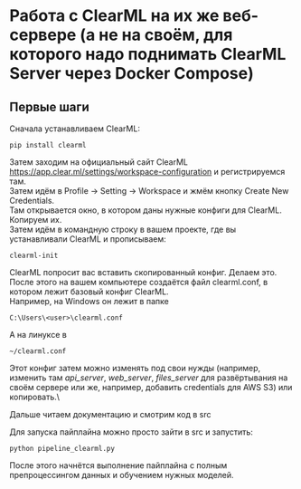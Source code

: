 # Работа с ClearML на их же веб-сервере (а не на своём, для которого надо поднимать ClearML Server через Docker Compose)
## Первые шаги
Сначала устанавливаем ClearML:
```
pip install clearml
```
Затем заходим на официальный сайт ClearML https://app.clear.ml/settings/workspace-configuration и регистрируемся там.\
Затем идём в Profile -> Setting -> Workspace и жмём кнопку Create New Credentials.\
Там открывается окно, в котором даны нужные конфиги для ClearML. Копируем их.\
Затем идём в командную строку в вашем проекте, где вы устанавливали ClearML и прописываем:
```
clearml-init
```
ClearML попросит вас вставить скопированный конфиг. Делаем это.\
После этого на вашем компьютере создаётся файл clearml.conf, в котором лежит базовый конфиг ClearML.\
Например, на Windows он лежит в папке 
```
C:\Users\<user>\clearml.conf
```
А на линуксе в
```
~/clearml.conf
```
Этот конфиг затем можно изменять под свои нужды (например, изменить там *api_server*, *web_server*, *files_server* для развёртывания на своём сервере или же, например, добавить credentials для AWS S3) или копировать.\

Дальше читаем документацию и смотрим код в src

Для запуска пайплайна можно просто зайти в src и запустить:
```
python pipeline_clearml.py
```
После этого начнётся выполнение пайплайна с полным препроцессингом данных и обучением нужных моделей.

